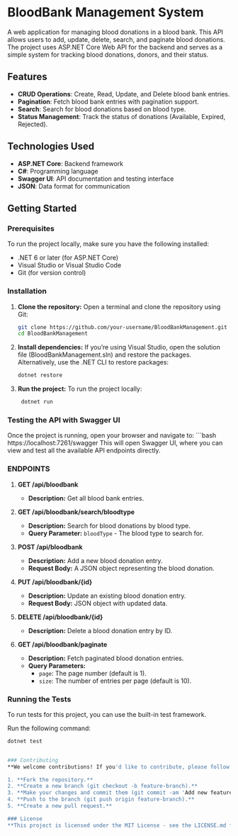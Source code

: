 # BloodBank Management System

A web application for managing blood donations in a blood bank. This API allows users to add, update, delete, search, and paginate blood donations. The project uses ASP.NET Core Web API for the backend and serves as a simple system for tracking blood donations, donors, and their status.

## Features
- **CRUD Operations**: Create, Read, Update, and Delete blood bank entries.
- **Pagination**: Fetch blood bank entries with pagination support.
- **Search**: Search for blood donations based on blood type.
- **Status Management**: Track the status of donations (Available, Expired, Rejected).

## Technologies Used
- **ASP.NET Core**: Backend framework
- **C#**: Programming language
- **Swagger UI**: API documentation and testing interface
- **JSON**: Data format for communication

## Getting Started

### Prerequisites
To run the project locally, make sure you have the following installed:

- .NET 6 or later (for ASP.NET Core)
- Visual Studio or Visual Studio Code
- Git (for version control)

### Installation

1. **Clone the repository:**
   Open a terminal and clone the repository using Git:
   ```bash
   git clone https://github.com/your-username/BloodBankManagement.git
   cd BloodBankManagement

 2. **Install dependencies:**
   If you’re using Visual Studio, open the solution file (BloodBankManagement.sln) and restore the packages.
   Alternatively, use the .NET CLI to restore packages:
    ```bash
    dotnet restore


3. **Run the project:**
   To run the project locally:
    ```bash
     dotnet run

### Testing the API with Swagger UI
  Once the project is running, open your browser and navigate to:
    ```bash
  https://localhost:7261/swagger
  This will open Swagger UI, where you can view and test all the available API endpoints directly.


### ENDPOINTS

1. **GET /api/bloodbank**
   - **Description:** Get all blood bank entries.

2. **GET /api/bloodbank/search/bloodtype**
   - **Description:** Search for blood donations by blood type.
   - **Query Parameter:** `bloodType` - The blood type to search for.

3. **POST /api/bloodbank**
   - **Description:** Add a new blood donation entry.
   - **Request Body:** A JSON object representing the blood donation.

4. **PUT /api/bloodbank/{id}**
   - **Description:** Update an existing blood donation entry.
   - **Request Body:** JSON object with updated data.

5. **DELETE /api/bloodbank/{id}**
   - **Description:** Delete a blood donation entry by ID.

6. **GET /api/bloodbank/paginate**
   - **Description:** Fetch paginated blood donation entries.
   - **Query Parameters:**
     - `page`: The page number (default is 1).
     - `size`: The number of entries per page (default is 10).

### Running the Tests
   To run tests for this project, you can use the built-in test framework.
   
   Run the following command:

   ```bash
   dotnet test


### Contributing
   **We welcome contributions! If you'd like to contribute, please follow these steps:**
   
   1. **Fork the repository.**
   2. **Create a new branch (git checkout -b feature-branch).**
   3. **Make your changes and commit them (git commit -am 'Add new feature').**
   4. **Push to the branch (git push origin feature-branch).**
   5. **Create a new pull request.**

### License
   **This project is licensed under the MIT License - see the LICENSE.md file for details.**





